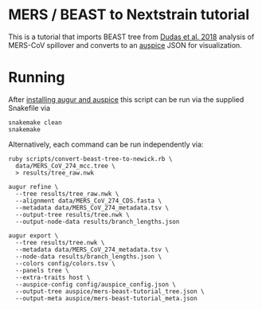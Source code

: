 # MERS / BEAST to Nextstrain tutorial

This is a tutorial that imports BEAST tree from [Dudas et al. 2018](https://bedford.io/papers/dudas-mers-structure/) analysis of MERS-CoV spillover and converts to an [auspice](https://github.com/nextstrain/auspice) JSON for visualization.

# Running

After [installing augur and auspice](https://nextstrain.org/docs/getting-started/installation) this script can be run via the supplied Snakefile via
```
snakemake clean
snakemake
```

Alternatively, each command can be run independently via:
```
ruby scripts/convert-beast-tree-to-newick.rb \
  data/MERS_CoV_274_mcc.tree \
  > results/tree_raw.nwk

augur refine \
  --tree results/tree_raw.nwk \
  --alignment data/MERS_CoV_274_CDS.fasta \
  --metadata data/MERS_CoV_274_metadata.tsv \
  --output-tree results/tree.nwk \
  --output-node-data results/branch_lengths.json

augur export \
  --tree results/tree.nwk \
  --metadata data/MERS_CoV_274_metadata.tsv \
  --node-data results/branch_lengths.json \
  --colors config/colors.tsv \
  --panels tree \
  --extra-traits host \
  --auspice-config config/auspice_config.json \
  --output-tree auspice/mers-beast-tutorial_tree.json \
  --output-meta auspice/mers-beast-tutorial_meta.json
```
